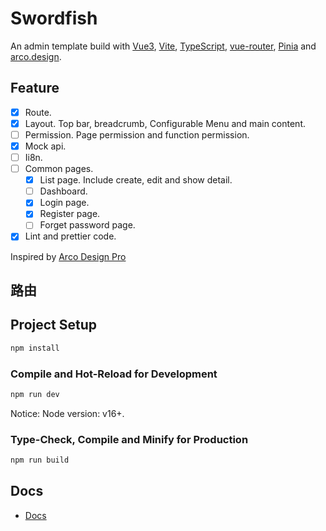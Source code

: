 # Swordfish
An admin template build with [Vue3](https://vuejs.org/), [Vite](https://vitejs.dev/), [TypeScript](https://www.typescriptlang.org/), [vue-router](https://router.vuejs.org/), [Pinia](https://pinia.vuejs.org/) and [arco.design](https://arco.design/vue/docs/start).

## Feature
* [x] Route.
* [x] Layout. Top bar, breadcrumb, Configurable Menu and main content.
* [ ] Permission. Page permission and function permission.
* [x] Mock api.
* [ ] Ii8n.
* [ ] Common pages.
  * [x] List page. Include create, edit and show detail.
  * [ ] Dashboard.
  * [x] Login page.
  * [x] Register page.
  * [ ] Forget password page.
* [x] Lint and prettier code.
  
Inspired by [Arco Design Pro](https://github.com/arco-design/arco-design-pro-vue)

## 路由

## Project Setup

```sh
npm install
```

### Compile and Hot-Reload for Development

```sh
npm run dev
```

Notice: Node version: v16+.

### Type-Check, Compile and Minify for Production

```sh
npm run build
```


## Docs
* [Docs](./docs/README.md)